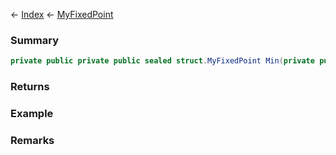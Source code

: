 ← [Index](Api-Index) ← [MyFixedPoint](VRage.MyFixedPoint)

### Summary

```csharp
private public private public sealed struct.MyFixedPoint Min(private public sealed struct.MyFixedPoint a, private public sealed struct.MyFixedPoint b)
```

### Returns

### Example

### Remarks

